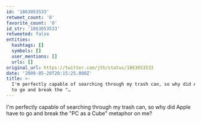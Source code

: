 ```yaml
---
id: '1863053533'
retweet_count: '0'
favorite_count: '0'
id_str: '1863053533'
retweeted: false
entities:
  hashtags: []
  symbols: []
  user_mentions: []
  urls: []
original_url: https://twitter.com/jth/status/1863053533
date: '2009-05-20T20:15:25.000Z'
title: >-
  I'm perfectly capable of searching through my trash can, so why did Apple have
  to go and break the "…
---
```


I'm perfectly capable of searching through my trash can, so why did Apple have to go and break the "PC as a Cube" metaphor on me?